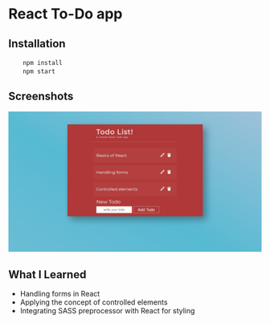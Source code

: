 # React To-Do app

## Installation
```bash
    npm install
    npm start
```
## Screenshots

<!-- Images -->
![Screenshot 1](x3.png)

## What I Learned 
* Handling forms in React 
* Applying the concept of controlled elements
* Integrating SASS preprocessor with React for styling

